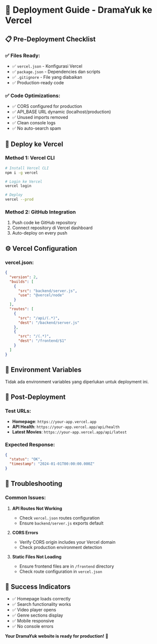 # 🚀 Deployment Guide - DramaYuk ke Vercel

## 📋 Pre-Deployment Checklist

### ✅ **Files Ready:**
- ✅ `vercel.json` - Konfigurasi Vercel
- ✅ `package.json` - Dependencies dan scripts
- ✅ `.gitignore` - File yang diabaikan
- ✅ Production-ready code

### ✅ **Code Optimizations:**
- ✅ CORS configured for production
- ✅ API_BASE URL dynamic (localhost/production)
- ✅ Unused imports removed
- ✅ Clean console logs
- ✅ No auto-search spam

## 🚀 Deploy ke Vercel

### **Method 1: Vercel CLI**
```bash
# Install Vercel CLI
npm i -g vercel

# Login ke Vercel
vercel login

# Deploy
vercel --prod
```

### **Method 2: GitHub Integration**
1. Push code ke GitHub repository
2. Connect repository di Vercel dashboard
3. Auto-deploy on every push

## ⚙️ Vercel Configuration

### **vercel.json:**
```json
{
  "version": 2,
  "builds": [
    {
      "src": "backend/server.js",
      "use": "@vercel/node"
    }
  ],
  "routes": [
    {
      "src": "/api/(.*)",
      "dest": "/backend/server.js"
    },
    {
      "src": "/(.*)",
      "dest": "/frontend/$1"
    }
  ]
}
```

## 🔧 Environment Variables

Tidak ada environment variables yang diperlukan untuk deployment ini.

## 📱 Post-Deployment

### **Test URLs:**
- **Homepage**: `https://your-app.vercel.app`
- **API Health**: `https://your-app.vercel.app/api/health`
- **Latest Movies**: `https://your-app.vercel.app/api/latest`

### **Expected Response:**
```json
{
  "status": "OK",
  "timestamp": "2024-01-01T00:00:00.000Z"
}
```

## 🐛 Troubleshooting

### **Common Issues:**

1. **API Routes Not Working**
   - Check `vercel.json` routes configuration
   - Ensure `backend/server.js` exports default

2. **CORS Errors**
   - Verify CORS origin includes your Vercel domain
   - Check production environment detection

3. **Static Files Not Loading**
   - Ensure frontend files are in `/frontend` directory
   - Check route configuration in `vercel.json`

## 🎯 Success Indicators

- ✅ Homepage loads correctly
- ✅ Search functionality works
- ✅ Video player opens
- ✅ Genre sections display
- ✅ Mobile responsive
- ✅ No console errors

**Your DramaYuk website is ready for production!** 🎉